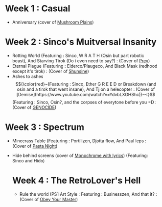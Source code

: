 # Week 1 : Casual
- Anniversary (cover of [Mushroom Plains](https://www.youtube.com/watch?v=ESw57gYVUR4&list=PL57xB6EEhv5YNncT0qOqIJqqnid3rvgn_))

# Week 2 : Sinco's Muitversal Insanity
- Rotting World
        (Featuring : Sinco, W R A T H (Osin but part robotic beast), And Starving Tirok (Do i even need to say?) : (Cover of [Prey](https://www.youtube.com/watch?v=bQGX8HZTzS8))
- Eternal Plague
        (Featuring : Elderco/Plaugeco, And Black Mask (redhood except it's tirok) : (Cover of [Shunsine](https://www.youtube.com/watch?v=dmaMQ48edwk))
-  Ashes to ashes
       $${\color{red}~(Featuring : Sinco, Ether G R E E D or Breakdown (and osin and a tirok that went insane), And Tj on a helecopter : (Cover of [Demise](https://www.youtube.com/watch?v=YdvbLXGHShc))~<}$$
       (Featuring : Sinco, Osin?, and the corpses of everytone before you =D : (Cover of [GENOCIDE](https://www.youtube.com/watch?v=pHdObRZyAdI))

# Week 3 : Spectrum
- Minecrass Table
        (Featuring : Portilizen, Djotta flow, And Paul leps : (Cover of [Pasta Night](https://www.youtube.com/watch?v=zeBq6VU69ro))
- Hide behind screens (cover of [Monochrome with lyrics](https://www.youtube.com/watch?v=Tgs53v0nOwY))
        (Featuring: Sinco and Hido)

  # Week 4 : The RetroLover's Hell
  -  Rule the world
        (PS1 Art Style : Featuring : Businesszen, And that it? : (Cover of [Obey Your Master](https://www.youtube.com/watch?v=LOwsBRD9OwM))
